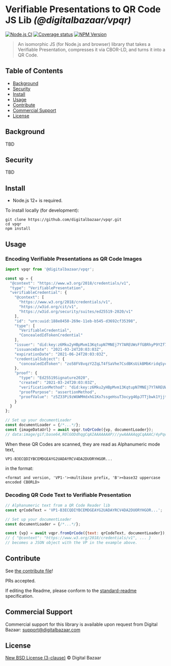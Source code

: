 # Verifiable Presentations to QR Code JS Lib _(@digitalbazaar/vpqr)_

[![Node.js CI](https://github.com/digitalbazaar/vpqr/workflows/Node.js%20CI/badge.svg)](https://github.com/digitalbazaar/vpqr/actions?query=workflow%3A%22Node.js+CI%22)
[![Coverage status](https://img.shields.io/codecov/c/github/digitalbazaar/vpqr)](https://codecov.io/gh/digitalbazaar/vpqr)
[![NPM Version](https://img.shields.io/npm/v/digitalbazaar/vpqr)](https://www.npmjs.com/package/@digitalbazaar/vpqr)

> An isomorphic JS (for Node.js and browser) library that takes a Verifiable Presentation, compresses it via CBOR-LD, and turns it into a QR Code.

## Table of Contents

- [Background](#background)
- [Security](#security)
- [Install](#install)
- [Usage](#usage)
- [Contribute](#contribute)
- [Commercial Support](#commercial-support)
- [License](#license)

## Background

TBD

## Security

TBD

## Install

- Node.js 12+ is required.

To install locally (for development):

```
git clone https://github.com/digitalbazaar/vpqr.git
cd vpqr
npm install
```

## Usage

### Encoding Verifiable Presentations as QR Code Images

```js
import vpqr from '@digitalbazaar/vpqr';

const vp = {
  "@context": "https://www.w3.org/2018/credentials/v1",
  "type": "VerifiablePresentation",
  "verifiableCredential": {
    "@context": [
      "https://www.w3.org/2018/credentials/v1",
      "https://w3id.org/cit/v1",
      "https://w3id.org/security/suites/ed25519-2020/v1"
    ],
    "id": "urn:uuid:188e8450-269e-11eb-b545-d3692cf35398",
    "type": [
      "VerifiableCredential",
      "ConcealedIdTokenCredential"
    ],
    "issuer": "did:key:z6Mku2yHBpMvm13KqtupN7MNEj7Y7AREUWsFfGBRhyP9YZf7",
    "issuanceDate": "2021-03-24T20:03:03Z",
    "expirationDate": "2021-06-24T20:03:03Z",
    "credentialSubject": {
      "concealedIdToken": "zo58FV8vqzY2ZqLT4fSaVhe7CsdBKsUikBMbKridqSyc7LceLmgWcNTeHm2gfvgjuNjrVif1G2A5EKx2eyNkSu5ZBc6gNnjF8ZkV3P8dPrX8o46SF"
    },
    "proof": {
      "type": "Ed25519Signature2020",
      "created": "2021-03-24T20:03:03Z",
      "verificationMethod": "did:key:z6Mku2yHBpMvm13KqtupN7MNEj7Y7AREUWsFfGBRhyP9YZf7#z6Mku2yHBpMvm13KqtupN7MNEj7Y7AREUWsFfGBRhyP9YZf7",
      "proofPurpose": "assertionMethod",
      "proofValue": "z5Z33Pi9zWUWMHdxhG1Ko7ssgeHsuT3ocyg46pJTTjbwk1YjjtSCa4CQ5UyjnkQ6ar5ohY5Kv2mncWbfgEqWcVrTQ"
    }
  }
};

// Set up your documentLoader
const documentLoader = {/*...*/};
const {imageDataUrl} = await vpqr.toQrCode({vp, documentLoader});
// data:image/gif;base64,R0lGODdhqgCqAIAAAAAAAP///ywAAAAAqgCqAAAC/4yPqcvt...
```

When these QR Codes are scanned, they are read as Alphanumeric mode text,

```
VP1-B3ECQDIYBCEMDGEAYG2UADAYRCV4DA2DUORYHGOR...
```

in the format:

```
<format and version, 'VP1-'><multibase prefix, 'B'><base32 uppercase encoded CBORLD>
```

### Decoding QR Code Text to Verifiable Presentation

```js
// Alphanumeric text from a QR Code Reader lib
const qrCodeText = 'VP1-B3ECQDIYBCEMDGEAYG2UADAYRCV4DA2DUORYHGOR...';

// Set up your documentLoader
const documentLoader = {/*...*/};

const {vp} = await vqpr.fromQrCode({text: qrCodeText, documentLoader});
// { "@context": "https://www.w3.org/2018/credentials/v1", ... }
// becomes a JSON object with the VP in the example above.
```

## Contribute

See [the contribute file](https://github.com/digitalbazaar/bedrock/blob/master/CONTRIBUTING.md)!

PRs accepted.

If editing the Readme, please conform to the
[standard-readme](https://github.com/RichardLitt/standard-readme) specification.

## Commercial Support

Commercial support for this library is available upon request from
Digital Bazaar: support@digitalbazaar.com

## License

[New BSD License (3-clause)](LICENSE) © Digital Bazaar
